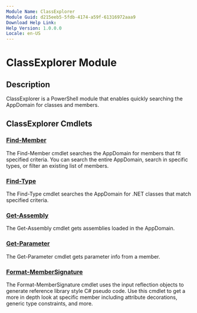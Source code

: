 ```yaml
---
Module Name: ClassExplorer
Module Guid: d215eeb5-5fdb-4174-a59f-61316972aaa9
Download Help Link:
Help Version: 1.0.0.0
Locale: en-US
---
```


# ClassExplorer Module

## Description

ClassExplorer is a PowerShell module that enables quickly searching the AppDomain for classes and members.

## ClassExplorer Cmdlets

### [Find-Member](Find-Member.md)

The Find-Member cmdlet searches the AppDomain for members that fit specified criteria. You can search the entire AppDomain, search in specific types, or filter an existing list of members.

### [Find-Type](Find-Type.md)

The Find-Type cmdlet searches the AppDomain for .NET classes that match specified criteria.

### [Get-Assembly](Get-Assembly.md)

The Get-Assembly cmdlet gets assemblies loaded in the AppDomain.

### [Get-Parameter](Get-Parameter.md)

The Get-Parameter cmdlet gets parameter info from a member.

### [Format-MemberSignature](Format-MemberSignature.md)

The Format-MemberSignature cmdlet uses the input reflection objects to generate reference library style C# pseudo code. Use this cmdlet to get a more in depth look at specific member including attribute decorations, generic type constraints, and more.
